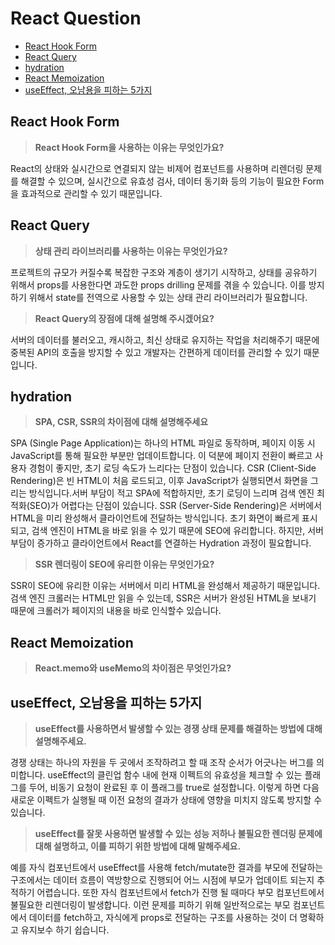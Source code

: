 # React Question

- [React Hook Form](#react-hook-form)
- [React Query](#react-query)
- [hydration](#hydration)
- [React Memoization](#react-memoization)
- [useEffect, 오남용을 피하는 5가지](#useeffect-오남용을-피하는-5가지)

## React Hook Form

> **React Hook Form을 사용하는 이유는 무엇인가요?**

React의 상태와 실시간으로 연결되지 않는 비제어 컴포넌트를 사용하며 리렌더링 문제를 해결할 수 있으며, 실시간으로 유효성 검사, 데이터 동기화 등의 기능이 필요한 Form을 효과적으로 관리할 수 있기 때문입니다.

## React Query

> **상태 관리 라이브러리를 사용하는 이유는 무엇인가요?**

프로젝트의 규모가 커질수록 복잡한 구조와 계층이 생기기 시작하고, 상태를 공유하기 위해서 props를 사용한다면 과도한 props drilling 문제를 겪을 수 있습니다. 이를 방지하기 위해서 state를 전역으로 사용할 수 있는 상태 관리 라이브러리가 필요합니다.

> **React Query의 장점에 대해 설명해 주시겠어요?**

서버의 데이터를 불러오고, 캐시하고, 최신 상태로 유지하는 작업을 처리해주기 때문에 중복된 API의 호출을 방지할 수 있고 개발자는 간편하게 데이터를 관리할 수 있기 때문입니다.

## hydration

> **SPA, CSR, SSR의 차이점에 대해 설명해주세요**

SPA (Single Page Application)는 하나의 HTML 파일로 동작하며, 페이지 이동 시 JavaScript를 통해 필요한 부분만 업데이트합니다. 이 덕분에 페이지 전환이 빠르고 사용자 경험이 좋지만, 초기 로딩 속도가 느리다는 단점이 있습니다.
CSR (Client-Side Rendering)은 빈 HTML이 처음 로드되고, 이후 JavaScript가 실행되면서 화면을 그리는 방식입니다.서버 부담이 적고 SPA에 적합하지만, 초기 로딩이 느리며 검색 엔진 최적화(SEO)가 어렵다는 단점이 있습니다.
SSR (Server-Side Rendering)은 서버에서 HTML을 미리 완성해서 클라이언트에 전달하는 방식입니다.
초기 화면이 빠르게 표시되고, 검색 엔진이 HTML을 바로 읽을 수 있기 때문에 SEO에 유리합니다. 하지만, 서버 부담이 증가하고 클라이언트에서 React를 연결하는 Hydration 과정이 필요합니다.

> **SSR 렌더링이 SEO에 유리한 이유는 무엇인가요?**

SSR이 SEO에 유리한 이유는 서버에서 미리 HTML을 완성해서 제공하기 때문입니다. 검색 엔진 크롤러는 HTML만 읽을 수 있는데, SSR은 서버가 완성된 HTML을 보내기 때문에 크롤러가 페이지의 내용을 바로 인식할수 있습니다.

## React Memoization

> **React.memo와 useMemo의 차이점은 무엇인가요?**

## useEffect, 오남용을 피하는 5가지

> **useEffect를 사용하면서 발생할 수 있는 경쟁 상태 문제를 해결하는 방법에 대해 설명해주세요.**

경쟁 상태는 하나의 자원을 두 곳에서 조작하려고 할 때 조작 순서가 어긋나는 버그를 의미합니다. useEffect의 클린업 함수 내에 현재 이펙트의 유효성을 체크할 수 있는 플래그를 두어, 비동기 요청이 완료된 후 이 플래그를 true로 설정합니다. 이렇게 하면 다음 새로운 이펙트가 실행될 때 이전 요청의 결과가 상태에 영향을 미치지 않도록 방지할 수 있습니다.

> **useEffect를 잘못 사용하면 발생할 수 있는 성능 저하나 불필요한 렌더링 문제에 대해 설명하고, 이를 피하기 위한 방법에 대해 말해주세요.**

예를 자식 컴포넌트에서 useEffect를 사용해 fetch/mutate한 결과를 부모에 전달하는 구조에서는 데이터 흐름이 역방향으로 진행되어 어느 시점에 부모가 업데이트 되는지 추적하기 어렵습니다. 또한 자식 컴포넌트에서 fetch가 진행 될 때마다 부모 컴포넌트에서 불필요한 리렌더링이 발생합니다. 이런 문제를 피하기 위해 일반적으로는 부모 컴포넌트에서 데이터를 fetch하고, 자식에게 props로 전달하는 구조를 사용하는 것이 더 명확하고 유지보수 하기 쉽습니다.